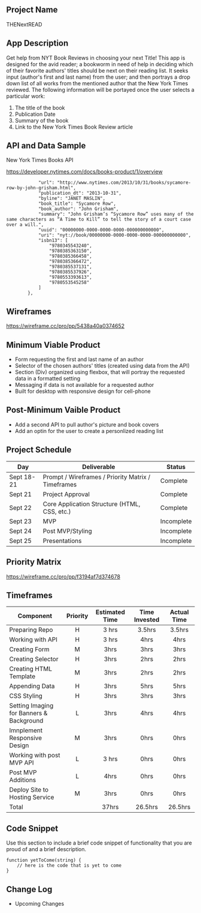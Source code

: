 ## Project Name
THENextREAD

## App Description

Get help from NYT Book Reviews in choosing your next Title! This app is designed for the avid reader; a bookworm in need of help in deciding which of their favorite authors' titles should be next on their reading list. It seeks input (author's first and last name) from the user; and then portrays a drop down list of all works from the mentioned author that the New York Times reviewed. The following information will be portayed once the user selects a particular work:

1. The title of the book
2. Publication Date
3. Summary of the book
4. Link to the New York Times Book Review article


## API and Data Sample

New York Times Books API

https://developer.nytimes.com/docs/books-product/1/overview


```{
            "url": "http://www.nytimes.com/2013/10/31/books/sycamore-row-by-john-grisham.html",
            "publication_dt": "2013-10-31",
            "byline": "JANET MASLIN",
            "book_title": "Sycamore Row",
            "book_author": "John Grisham",
            "summary": "John Grisham’s “Sycamore Row” uses many of the same characters as “A Time to Kill” to tell the story of a court case over a will.",
            "uuid": "00000000-0000-0000-0000-000000000000",
            "uri": "nyt://book/00000000-0000-0000-0000-000000000000",
            "isbn13": [
                "9780345543240",
                "9780385363150",
                "9780385366458",
                "9780385366472",
                "9780385537131",
                "9780385537926",
                "9780553393613",
                "9780553545258"
            ]
        },
```

## Wireframes

https://wireframe.cc/pro/pp/5438a40a0374652

## Minimum Viable Product

  * Form requesting the first and last name of an author
  * Selector of the chosen authors' titles (created using data from the API)
  * Section (Div) organized using flexbox, that will portray the requested data in a formatted setting
  * Messaging if data is not available for a requested author
  * Built for desktop with responsive design for cell-phone
  
## Post-Minimum Vaible Product

  * Add a second API to pull author's picture and book covers
  * Add an optin for the user to create a personlized reading list

## Project Schedule

|  Day | Deliverable | Status
|---|---| ---|
|Sept 18-21| Prompt / Wireframes / Priority Matrix / Timeframes | Complete
|Sept 21| Project Approval | Complete
|Sept 22| Core Application Structure (HTML, CSS, etc.) | Complete
|Sept 23| MVP | Incomplete
|Sept 24| Post MVP/Styling | Incomplete
|Sept 25| Presentations | Incomplete

## Priority Matrix

https://wireframe.cc/pro/pp/f3194af7d374678

## Timeframes

| Component | Priority | Estimated Time | Time Invested | Actual Time |
| --- | :---: |  :---: | :---: | :---: |
| Preparing Repo | H | 3 hrs| 3.5hrs | 3.5hrs |
| Working with API | H | 3 hrs| 4hrs | 4hrs |
| Creating Form | M | 3hrs| 3hrs | 3hrs |
| Creating Selector | H | 3hrs| 2hrs | 2hrs |
| Creating HTML Template | M | 3hrs| 2hrs | 2hrs |
| Appending Data | H | 3hrs| 5hrs | 5hrs |
| CSS Styling | H | 3hrs| 3hrs | 3hrs |
| Setting Imaging for Banners & Background | L | 3hrs| 4hrs | 4hrs |
| Imnplement Responsive Design | M | 3hrs| 0hrs | 0hrs |
| Working with post MVP API | L | 3 hrs| 0hrs | 0hrs |
| Post MVP Additions | L | 4hrs| 0hrs | 0hrs |
| Deploy Site to Hosting Service | M | 3hrs| 0hrs | 0hrs |
| Total |   | 37hrs| 26.5hrs | 26.5hrs |

## Code Snippet

Use this section to include a brief code snippet of functionality that you are proud of and a brief description.  

```
function yetToCome(string) {
	// here is the code that is yet to come
}
```

## Change Log
 * Upcoming Changes
